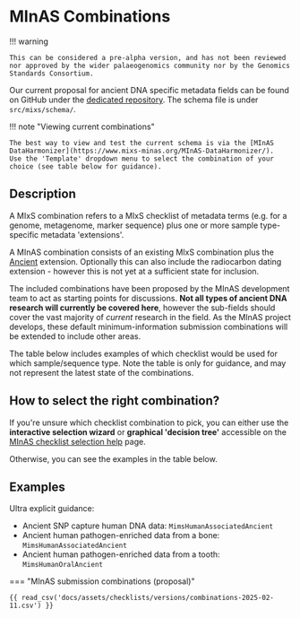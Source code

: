 # MInAS Combinations

!!! warning

    This can be considered a pre-alpha version, and has not been reviewed nor approved by the wider palaeogenomics community nor by the Genomics Standards Consortium.

Our current proposal for ancient DNA specific metadata fields can be found on GitHub under the [dedicated repository](https://github.com/MIxS-MInAS/minas-combinations). The schema file is under `src/mixs/schema/`.

!!! note "Viewing current combinations"

    The best way to view and test the current schema is via the [MInAS DataHarmonizer](https://www.mixs-minas.org/MInAS-DataHarmonizer/).
    Use the 'Template' dropdown menu to select the combination of your choice (see table below for guidance).

## Description

A MIxS combination refers to a MIxS checklist of metadata terms (e.g. for a genome, metagenome, marker sequence) plus one or more sample type-specific metadata 'extensions'.

A MInAS combination consists of an existing MIxS combination plus the [Ancient](ancient-extension.md) extension. Optionally this can also include the radiocarbon dating extension - however this is not yet at a sufficient state for inclusion.

The included combinations have been proposed by the MInAS development team to act as starting points for discussions. **Not all types of ancient DNA research will currently be covered here**, however the sub-fields should cover the vast majority of _current_ research in the field.
As the MInAS project develops, these default minimum-information submission combinations will be extended to include other areas.

The table below includes examples of which checklist would be used for which sample/sequence type.
Note the table is only for guidance, and may not represent the latest state of the combinations.

## How to select the right combination?

If you're unsure which checklist combination to pick, you can either use the **interactive selection wizard** or **graphical 'decision tree'** accessible on the [MInAS checklist selection help](selecter.md) page.

Otherwise, you can see the examples in the table below.

## Examples

Ultra explicit guidance:

- Ancient SNP capture human DNA data: `MimsHumanAssociatedAncient`
- Ancient human pathogen-enriched data from a bone: `MimsHumanAssociatedAncient`
- Ancient human pathogen-enriched data from a tooth: `MimsHumanOralAncient`

=== "MInAS submission combinations (proposal)"

    {{ read_csv('docs/assets/checklists/versions/combinations-2025-02-11.csv') }}
